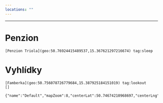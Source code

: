 ```yaml
---
locations: ""
---
```


---
# Penzion
	[Penzion Triola](geo:50.76924415489537,15.367621297216674) tag:sleep 
# Vyhlídky
	[Famberka](geo:50.756078726779684,15.387925184151019) tag:lookout
	[]

```mapview
{"name":"Default","mapZoom":8,"centerLat":50.74674210968697,"centerLng":15.365877190148948,"query":"","chosenMapSource":0,"showLinks":false,"linkColor":"red"}
```

